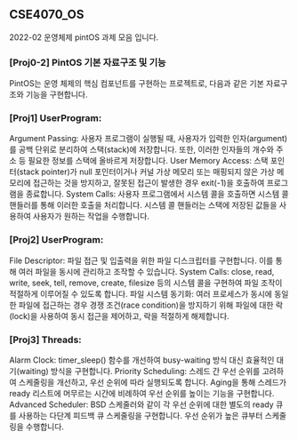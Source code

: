 ## CSE4070_OS
2022-02 운영체제 pintOS 과제 모음 입니다.

### [Proj0-2] PintOS 기본 자료구조 및 기능
PintOS는 운영 체제의 핵심 컴포넌트를 구현하는 프로젝트로, 다음과 같은 기본 자료구조와 기능을 구현합니다.


### [Proj1] UserProgram:

Argument Passing: 사용자 프로그램이 실행될 때, 사용자가 입력한 인자(argument)를 공백 단위로 분리하여 스택(stack)에 저장합니다. 또한, 이러한 인자들의 개수와 주소 등 필요한 정보를 스택에 올바르게 저장합니다.
User Memory Access: 스택 포인터(stack pointer)가 null 포인터이거나 커널 가상 메모리 또는 매핑되지 않은 가상 메모리에 접근하는 것을 방지하고, 잘못된 접근이 발생한 경우 exit(-1)을 호출하여 프로그램을 종료합니다.
System Calls: 사용자 프로그램에서 시스템 콜을 호출하면 시스템 콜 핸들러를 통해 이러한 호출을 처리합니다. 시스템 콜 핸들러는 스택에 저장된 값들을 사용하여 사용자가 원하는 작업을 수행합니다.

### [Proj2] UserProgram:

File Descriptor: 파일 접근 및 입출력을 위한 파일 디스크립터를 구현합니다. 이를 통해 여러 파일을 동시에 관리하고 조작할 수 있습니다.
System Calls: close, read, write, seek, tell, remove, create, filesize 등의 시스템 콜을 구현하여 파일 조작이 적절하게 이루어질 수 있도록 합니다.
파일 시스템 동기화: 여러 프로세스가 동시에 동일한 파일에 접근하는 경우 경쟁 조건(race condition)을 방지하기 위해 파일에 대한 락(lock)을 사용하여 동시 접근을 제어하고, 락을 적절하게 해제합니다.

### [Proj3] Threads:

Alarm Clock: timer_sleep() 함수를 개선하여 busy-waiting 방식 대신 효율적인 대기(waiting) 방식을 구현합니다.
Priority Scheduling: 스레드 간 우선 순위를 고려하여 스케줄링을 개선하고, 우선 순위에 따라 실행되도록 합니다. Aging을 통해 스레드가 ready 리스트에 머무르는 시간에 비례하여 우선 순위를 높이는 기능을 구현합니다.
Advanced Scheduler: BSD 스케줄러와 같이 각 우선 순위에 대한 별도의 ready 큐를 사용하는 다단계 피드백 큐 스케줄링을 구현합니다. 우선 순위가 높은 큐부터 스케줄링을 수행합니다.
